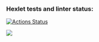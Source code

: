 ### Hexlet tests and linter status:
[![Actions Status](https://github.com/leeobsession/python-project-50/workflows/hexlet-check/badge.svg)](https://github.com/leeobsession/python-project-50/actions)

<a href="https://codeclimate.com/github/leeobsession/python-project-49/maintainability"><img src="https://api.codeclimate.com/v1/badges/b4c90daf2fdab1160cc6/maintainability" /></a>